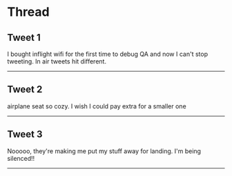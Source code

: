 # Thread

## Tweet 1

I bought inflight wifi for the first time to debug QA and now I can't stop tweeting. In air tweets hit different.

---

## Tweet 2

airplane seat so cozy. I wish I could pay extra for a smaller one

---

## Tweet 3

Nooooo, they're making me put my stuff away for landing. I'm being silenced!!

---

